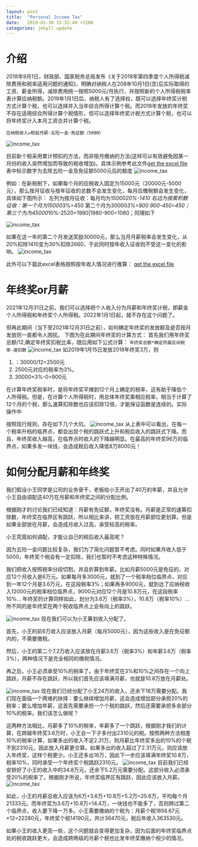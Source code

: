 ```yaml
---
layout: post
title:  "Personal Income Tax"
date:   2019-01-30 15:32:49 +1200
categories: jekyll update
---
```


# 介绍
2018年9月1日，财政部、国家税务总局发布《关于2018年第四季度个人所得税减除费用和税率适用问题的通知》，明确对纳税人在208年10月1日(含)后实际取得的工资、薪金所得，减除费用统一按照5000元/月执行，并按照新的个人所得税税率表计算应纳税额。2019年1月1日后，纳税人有了选择权，既可以选择年终奖计税方式计算个税，也可以选择并入当年综合所得计算个税。而2018年发放的年终奖不存在适用综合所得计算个税情形，但可以选择年终奖计税方式计算个税，也可以将年终奖计入本月工资合并计算个税。

`应纳税收入=税前月薪-五险一金-免征额（5000）`

![income_tax](https://eric-mei.github.io/blog/image/income_tax_rate.png)




目前新个税采用累计预扣的方法，而非按月缴纳的方法(这样可以有效避免因某一月份的收入突然增加而导致的税收增加)。具体示例参考此文件[get the excel file](https://eric-mei.github.io/blog/image/example1.xlsx)
表中标示数字为去除五险一金及免征额5000元后的额度
![income_tax](https://eric-mei.github.io/blog/image/annual1.png)


例如：在新税制下，如果每个月的应税收入固定为15000元（20000元-5000元），那么按月征收与按年征收的总数不会发生变化，每月应缴税额会发生变化，具体如下图所示：
左列为按月征收：每月均为15000*20%-1410
右边为按累积数征收：第一个月为15000*3%=450
第二个月为30000*3%=900 900-450=450；
第三个为为45000*10%-2520=1980|1980-900=1080；同理如下

![income_tax](https://eric-mei.github.io/blog/image/example2.png)

如果在这一年的第二个月发送奖励30000元，那么当月月薪税率会发生变化，从20%扣除1410变为30%扣除2660，于此同时按年收入征收则不受这一变化的影响。
![income_tax](https://eric-mei.github.io/blog/image/example3.png)

此外可以下载此excel表格按照按年收入情况进行推算：
[get the excel file](https://eric-mei.github.io/blog/image/income_tax.xlsx)


# 年终奖or月薪

2021年12月31日之前，我们可以选择把个人收入分为月薪和年终奖计税，即薪金个人所得税和年终奖个人所得税。2022年1月1日起，就不存在这个问题了。

但再此期间（当下至2021年12月31日之前），如何确定年终奖的发放额及是否按月发放则一直都令人困扰。
下图为在此期间年终奖的计算方式：
首先我们用年终奖总额/12,确定年终奖扣税比率，随后用如下公式计算：
`年终奖总额*确定所属区间税率-速扣数`
![income_tax](https://eric-mei.github.io/blog/image/award.png)
如2019年1月15日发放2018年终奖3万，则
1. ：30000/12=2500元
2. 2500元对应的税率为3%。
3. 30000×3%-0=900元

在计算年终奖税率时，是将年终奖平摊到12个月上确定的税率，这有助于降低个人所得税。但是，在计算个人所得税时，用总体年终奖乘相应税率，相当于计算了12个月的个税，那么速算扣除数也应该扣除12倍，才能保证函数是连续的。实际操作中

按照现行规则，存在如下几个大坑。
![income_tax](https://eric-mei.github.io/blog/image/example4.png)
从上表中可以看出，在每一个税率升档的临界点，都会出现个税的跳跃式上升和税后收入的跳跃式下降。而且，年终奖收入越高，在临界点时收入的下降越明显。在最高的年终奖96万的临界点，如果多发一块钱，会造成税后收入降低8万8000元！

# 如何分配月薪和年终奖

我们假设小王同学是公司的业务骨干，老板给小王开出了40万的年薪，并且允许小王自由调配这40万在月薪和年终奖之间的分配比例。

根据刚才的讨论我们已经知道：月薪有免征额，年终奖没有。月薪是正常的速算扣除数，年终奖在临界区有跳跃，所以相比来讲，把工资放在月薪部位更划算。但是如果全部放在月薪，会造成月收入过高，承受较高的税率。

小王究竟如何调配，才能让自己的税后收入最高呢？

因为五险一金问题比较复杂，我们为了简化问题暂不考虑。同时如果月收入低于5000，年终奖个税会有一定扣除，我们也暂时不考虑这种特殊情况。

我们把收入按照税率分段切割，并且折算到年薪。比如月薪5000元是免征的，对应12个月收入是6万元。如果每月多3000元，就到了一个税率档位临界点，对应到一年12个月是3.6万元，在这段税率3%；如果再多9000元，就到达了应纳税收入12000元的税率档位临界点，9000元对应12个月是10.8万元，在这段税率10%… 年终奖的计算同样如此，划分为3.6万（税率3%），10.8万（税率10%）…所不同的是年终奖在两个税收临界点上会有向上的跳跃。

![income_tax](https://eric-mei.github.io/blog/image/example5.png)
现在我们可以为小王筹划收入分配了。

首先，小王的前6万收入应该放入月薪（每月5000元），因为这些收入是在免征额内的，不需要缴税。

然后，小王的第二个7.2万收入应该放在月薪3.6万（税率3%）和年薪3.6万（税率3%），两种情况下是完全相同的缴税情况。

再之后，小王必须承受10%的税率了。由于年终奖在3%和10%之间存在一个向上跳跃，月薪不存在跳跃，所以我们首先应该填满月薪，也就是10.8万放在月薪处。

![income_tax](https://eric-mei.github.io/blog/image/example6.png)
现在我们已经分配了小王24万的收入，还余下16万需要分配。我们现在面临一个两难的抉择：要么继续增加月薪，这会造成增加部分承担20%的税率；要么增加年薪，这首先需要承担一个个税的跳跃，然后还需要承担多余部分10%的税率。我们该怎么做呢？

这两种方法相比，月薪多了10%的税率，年薪多了一个跳跃，根据刚才我们的计算，在跨越年终奖3.6万时，小王会一下子多付出2310元的税。按照两种方法相差10%的税率计算，如果多出的收入不足2.31万，则月薪比年终奖多出的10%的个税不到2310元，因此放入月薪更合算。如果多出的收入超过了2.31万元，则应该放入年终奖，这样个税更少。小王还多出16万，因此下一步应该填满年终奖10.8万，税率10%，同时承受一个年终奖个税跳跃2310元。
![income_tax](https://eric-mei.github.io/blog/image/example7.png)
目前我们已经安排好了小王的收入中的34.8万元，还余下5.2万元需要分配。这部分收入必须承受20%的税率了。根据刚才所说，年终奖临界区有跳跃，因此应该放入月薪。
![income_tax](https://eric-mei.github.io/blog/image/example8.png)

如此，小王的月薪总收入应该为6万+3.6万+10.8万+5.2万=25.6万，平均每个月21333元。而年终奖为3.6万+10.8万=14.4万，一块钱也不能多了，否则跨过第二个临界点，收入要下降一万多。小王需要缴纳的个税为：月薪个税1856.67元×12=22280元，年终奖个税14190元，共计36470元，税后年收入363530元。

如果小王的收入更高一些，这个问题就会变得更加复杂，因为后面的年终奖临界点处的税收跳跃更大，会造成跨两级的月薪个税也比发年终奖缴纳个税少的情况。
